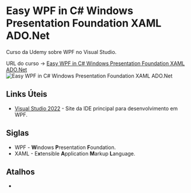 # Easy WPF in C# Windows Presentation Foundation XAML ADO.Net

Curso da Udemy sobre WPF no Visual Studio.

URL do curso -> [Easy WPF in C# Windows Presentation Foundation XAML ADO.Net](https://www.udemy.com/course/wpf-in-c-for-absolute-beginners/)
</br>
![Easy WPF in C# Windows Presentation Foundation XAML ADO.Net](https://img-b.udemycdn.com/course/240x135/2797774_8ed2_10.jpg?secure=vhHc7w7BCOFaXc4oXFcKCg%3D%3D%2C1641451083)

## Links Úteis
* [Visual Studio 2022](https://visualstudio.microsoft.com/pt-br/downloads/) - Site da IDE principal para desenvolvimento em WPF.

## Siglas
* WPF - **W**indows **P**resentation **F**oundation.
* XAML - E**x**tensible **A**pplication **M**arkup **L**anguage.

## Atalhos
*
